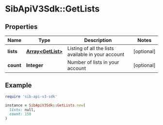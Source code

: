 # SibApiV3Sdk::GetLists

## Properties

| Name | Type | Description | Notes |
| ---- | ---- | ----------- | ----- |
| **lists** | [**Array&lt;GetList&gt;**](GetList.md) | Listing of all the lists available in your account | [optional] |
| **count** | **Integer** | Number of lists in your account | [optional] |

## Example

```ruby
require 'sib-api-v3-sdk'

instance = SibApiV3Sdk::GetLists.new(
  lists: null,
  count: 150
)
```

